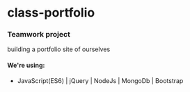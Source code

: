 # class-portfolio

### Teamwork  project
building a portfolio site of ourselves

#### We're using:

- JavaScript(ES6) | jQuery | NodeJs | MongoDb | Bootstrap
